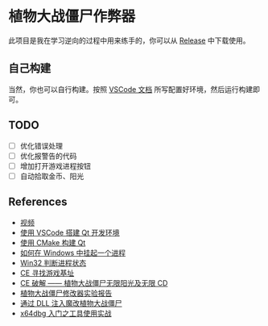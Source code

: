 # 植物大战僵尸作弊器

此项目是我在学习逆向的过程中用来练手的，你可以从 [Release]() 中下载使用。

## 自己构建

当然，你也可以自行构建。按照 [VSCode 文档](https://code.visualstudio.com/docs/cpp/cmake-linux) 所写配置好环境，然后运行构建即可。

## TODO

- [ ] 优化错误处理
- [ ] 优化报警告的代码
- [ ] 增加打开游戏进程按钮
- [ ] 自动拾取金币、阳光

## References

- [视频](https://www.bilibili.com/video/BV1KM4y1F7tR?p=131&vd_source=4f7b160f9f2a17e79bd4ab2785a8d769)
- [使用 VSCode 搭建 Qt 开发环境](https://zhuanlan.zhihu.com/p/608615780)
- [使用 CMake 构建 Qt](https://doc.qt.io/qt-6/cmake-get-started.html)
- [如何在 Windows 中挂起一个进程](https://stackoverflow.com/questions/11010165/how-to-suspend-resume-a-process-in-windows)
- [Win32 判断进程状态](https://blog.csdn.net/weixin_42112038/article/details/126243863)
- [CE 寻找游戏基址](https://zhuanlan.zhihu.com/p/159033119)
- [CE 破解 —— 植物大战僵尸无限阳光及无限 CD](https://blog.chenmo1212.cn/?p=58)
- [植物大战僵尸修改器实验报告](https://github.com/chiawei-liu/PVZModifier/blob/master/Report.md)
- [通过 DLL 注入魔改植物大战僵尸](https://bbs.kanxue.com/thread-264356.htm)
- [x64dbg 入门之工具使用实战](https://bbs.kanxue.com/thread-260156.htm)
